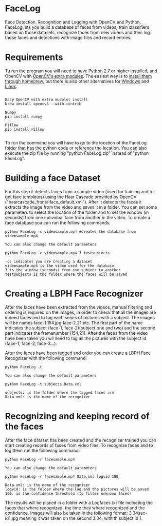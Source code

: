 # FaceLog
Face Detection, Recognition and Logging with OpenCV and Python.
FaceLog lets you build a database of faces from videos, train classifiers based on those datasets, recognize faces from new videos and then log those faces and detections with image files and record entries.

# Requirements
Tu run the program you will need to have Python 2.7 or higher installed, and OpenCV with [OpenCV's extra modules](https://github.com/opencv/opencv_contrib). The easiest way is to [install them through homebrew](http://www.pyimagesearch.com/2016/12/19/install-opencv-3-on-macos-with-homebrew-the-easy-way/), but there is also other alternatives for [Windows](https://putuyuwono.wordpress.com/2015/04/23/building-and-installing-opencv-3-0-on-windows-7-64-bit/) and [Linux](http://docs.opencv.org/trunk/d7/d9f/tutorial_linux_install.html).


```

Easy OpenCV with extra mudoles install
brew install opencv3 --with-contrib

Numpy
pip install numpy

Pillow
pip install Pillow


```

To run the command you will have to go to the location of the FaceLog folder that has the python code or reference the location. You can also execute the zip file by running "python FaceLog.zip" instead of "python FaceLog".

# Building a face Dataset
For this step it detects faces from a sample video (used for training and to get face templates) using the Haar Cascade provided by OpenCV ("haarcascade_frontalface_default.xml"). After it detects the faces it extracts the image from the video and saves it in a folder. You can set some parameters to select the location of the folder and to set the window (in seconds) from one individual face from another in the video. To create a face database you can run the following commands.

```
python FaceLog -c videosample.mp4 #Creates the database from videosample.mp4

You can also change the default parameters

python FaceLog -c videosample.mp4 3 testsubjects

-c: indicates you are creating a dataset
videosample.mp4 is the video used for the database
3 is the window (seconds) from one subject to another
testsubjects is the folder where the faces will be saved

```


# Creating a LBPH Face Recognizer 

After the faces have been extracted from the videos, manual filtering and ordering is required on the images, in order to check that all the images are indeed faces and to tag each series of pictures with a subject. The images will be names face-1.154.jpg face-2.21 etc. The first part of the name indicates the subject (face-1, face-2)(subject one and two) and the second part indicates the framenumber (154,21). After the faces from the video have been taken you wil need to tag all the pictures with the subject id (face-1, face-2, face-3...).

After the faces have been tagged and order you can create a LBPH Face Recognizer with the following command:

```
python FaceLog -t

You can also change the default parameters

python FaceLog -t subjects Data.xml

subjects: is the folder where the tagged faces are
Data.xml: is the name of the recognizer

```

# Recognizing and keeping record of the faces 

After the face dataset has been created and the recognizer trained you can start creating records of faces from video files.
To recognize faces and to log them run the following command:


```
python FaceLog -r facesample.mp4

You can also change the default parameters

python FaceLog -r facesample.mp4 Data.xml logvid 100

Data.xml: is the name of the recognizer
logvid: is the folder where the log and the pictures will be saved
100: is the confidence threshold (to filter unknown faces)

```
The results will be placed in a folder with a Logfaces.txt file indicating the faces that where recognized, the time they where recognized and the confidence. Images will also be taken in the following format: 3.34sec-id1.jpg meaning it was taken on the second 3.34, with th subject id 1.



